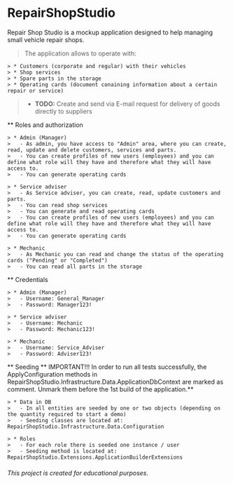 # RepairShopStudio

Repair Shop Studio is a mockup application designed to help managing small vehicle repair shops.

> The application allows to operate with:
```
> * Customers (corporate and regular) with their vehicles
> * Shop services
> * Spare parts in the storage
> * Operating cards (document conaining information about a certain repair or service)
```


> * **TODO:** Create and send via E-mail request for delivery of goods directly to suppliers 


** Roles and authorization
```
> * Admin (Manager)
>   - As admin, you have access to "Admin" area, where you can create, read, update and delete customers, services and parts. 
>   - You can create profiles of new users (employees) and you can define what role will they have and therefore what they will have access to.
>   - You can generate operating cards

> * Service adviser
>   - As Service adviser, you can create, read, update customers and parts. 
>   - You can read shop services
>   - You can generate and read operating cards
>   - You can create profiles of new users (employees) and you can define what role will they have and therefore what they will have access to.
>   - You can generate operating cards

> * Mechanic
>   - As Mechanic you can read and change the status of the operating cards ("Pending" or "Completed")
>   - You can read all parts in the storage
```


** Credentials
```
> * Admin (Manager)
>   - Username: General_Manager
>   - Password: Manager123!

> * Service adviser
>   - Username: Mechanic
>   - Password: Mechanic123!

> * Mechanic
>   - Username: Service_Adviser
>   - Password: Adviser123!
```


** Seeding
** IMPORTANT!!! In order to run all tests successfully, the ApplyConfiguration methods in RepairShopStudio.Infrastructure.Data.ApplicationDbContext are marked as comment. Unmark them before the 1st build of the application.**
```
> * Data in DB
>   - In all entities are seeded by one or two objects (depending on the quantity required to start a demo)
>   - Seeding classes are located at: RepairShopStudio.Infrastructure.Data.Configuration

> * Roles
>   - For each role there is seeded one instance / user
>   - Seeding method is located at: RepairShopStudio.Extensions.ApplicationBuilderExtensions
```

###### This project is created for educational purposes. 
